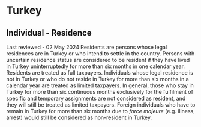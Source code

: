 # Turkey
## Individual - Residence
Last reviewed - 02 May 2024
Residents are persons whose legal residences are in Turkey or who intend to settle in the country. Persons with uncertain residence status are considered to be resident if they have lived in Turkey uninterruptedly for more than six months in one calendar year.
Residents are treated as full taxpayers. Individuals whose legal residence is not in Turkey or who do not reside in Turkey for more than six months in a calendar year are treated as limited taxpayers. In general, those who stay in Turkey for more than six continuous months exclusively for the fulfilment of specific and temporary assignments are not considered as resident, and they will still be treated as limited taxpayers.
Foreign individuals who have to remain in Turkey for more than six months due to _force majeure_ (e.g. illness, arrest) would still be considered as non-resident in Turkey.
